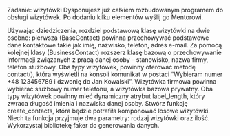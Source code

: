 Zadanie: wizytówki
Dysponujesz już całkiem rozbudowanym programem do obsługi wizytówek. Po dodaniu kilku elementów wyślij go Mentorowi.

Używając dziedziczenia, rozdziel podstawową klasę wizytówki na dwie osobne: pierwsza (BaseContact) powinna przechowywać podstawowe dane kontaktowe takie jak imię, nazwisko, telefon, adres e-mail. Za pomocą kolejnej klasy (BusinessContact) rozszerz klasę bazową o przechowywanie informacji związanych z pracą danej osoby – stanowisko, nazwa firmy, telefon służbowy.
Oba typy wizytówek, powinny oferować metodę contact(), która wyświetli na konsoli komunikat w postaci “Wybieram numer +48 123456789 i dzwonię do Jan Kowalski”. Wizytówka firmowa powinna wybierać służbowy numer telefonu, a wizytówka bazowa prywatny.
Oba typy wizytówek powinny mieć dynamiczny atrybut label_length, który zwraca długość imienia i nazwiska danej osoby.
Stwórz funkcję create_contacts, która będzie potrafiła komponować losowe wizytówki. Niech ta funkcja przyjmuje dwa parametry: rodzaj wizytówki oraz ilość. Wykorzystaj bibliotekę faker do generowania danych.
